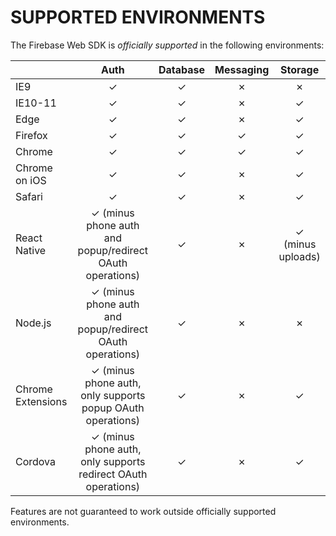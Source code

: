 SUPPORTED ENVIRONMENTS
======================

The Firebase Web SDK is _officially supported_ in the following environments:

|                   | Auth                                                           | Database | Messaging | Storage              |
| ----------------- | :------------------------------------------------------------: | :------: | :-------: | :------------------: |
| IE9               |  ✓                                                             |    ✓     |     ✗     |    ✗                 |
| IE10-11           |  ✓                                                             |    ✓     |     ✗     |    ✓                 |
| Edge              |  ✓                                                             |    ✓     |     ✗     |    ✓                 |
| Firefox           |  ✓                                                             |    ✓     |     ✓     |    ✓                 |
| Chrome            |  ✓                                                             |    ✓     |     ✓     |    ✓                 |
| Chrome on iOS     |  ✓                                                             |    ✓     |     ✗     |    ✓                 |
| Safari            |  ✓                                                             |    ✓     |     ✗     |    ✓                 |
| React Native      |  ✓ (minus phone auth and popup/redirect OAuth operations)      |    ✓     |     ✗     |    ✓ (minus uploads) |
| Node.js           |  ✓ (minus phone auth and popup/redirect OAuth operations)      |    ✓     |     ✗     |    ✗                 |
| Chrome Extensions |  ✓ (minus phone auth, only supports popup OAuth operations)    |    ✓     |     ✗     |    ✓                 |
| Cordova           |  ✓ (minus phone auth, only supports redirect OAuth operations) |    ✓     |     ✗     |    ✓                 |

Features are not guaranteed to work outside officially supported environments.
